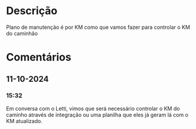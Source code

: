 # Descrição
Plano de manutenção é por KM como que vamos fazer para controlar o KM do caminhão

# Comentários
## 11-10-2024
### 15:32
Em conversa com o Letti, vimos que será necessário controlar o KM do caminho através de integração ou uma planilha que eles já geram lá com o KM atualizado. 